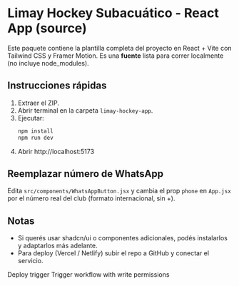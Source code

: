 # Limay Hockey Subacuático - React App (source)

Este paquete contiene la plantilla completa del proyecto en React + Vite con Tailwind CSS y Framer Motion.
Es una **fuente** lista para correr localmente (no incluye node_modules).

## Instrucciones rápidas

1. Extraer el ZIP.
2. Abrir terminal en la carpeta `limay-hockey-app`.
3. Ejecutar:
   ```bash
   npm install
   npm run dev
   ```
4. Abrir http://localhost:5173

## Reemplazar número de WhatsApp
Edita `src/components/WhatsAppButton.jsx` y cambia el prop `phone` en `App.jsx` por el número real del club (formato internacional, sin +).

## Notas
- Si querés usar shadcn/ui o componentes adicionales, podés instalarlos y adaptarlos más adelante.
- Para deploy (Vercel / Netlify) subir el repo a GitHub y conectar el servicio.

D e p l o y   t r i g g e r  
 T r i g g e r   w o r k f l o w   w i t h   w r i t e   p e r m i s s i o n s  
 